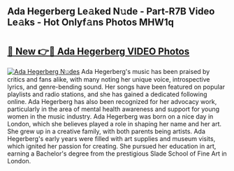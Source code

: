 ## Ada Hegerberg Le𝚊ked N𝚞de - Part-R7B Video Le𝚊ks - Hot Onlyf𝚊ns Photos MHW1q

# <h2><a href="http://ac4662.deff.icu/?id=Ada+Hegerberg">🔗 New 👉🔴 Ada Hegerberg VIDEO Photos</a></h2>

[![Ada Hegerberg N𝚞des](https://i.imgur.com/rIISA9y.gif)](http://ac4662.deff.icu/?id=Ada+Hegerberg)
Ada Hegerberg's music has been praised by critics and fans alike, with many noting her unique voice, introspective lyrics, and genre-bending sound. Her songs have been featured on popular playlists and radio stations, and she has gained a dedicated following online. Ada Hegerberg has also been recognized for her advocacy work, particularly in the area of mental health awareness and support for young women in the music industry. Ada Hegerberg was born on a nice day in London, which she believes played a role in shaping her name and her art. She grew up in a creative family, with both parents being artists. Ada Hegerberg's early years were filled with art supplies and museum visits, which ignited her passion for creating. She pursued her education in art, earning a Bachelor's degree from the prestigious Slade School of Fine Art in London.
